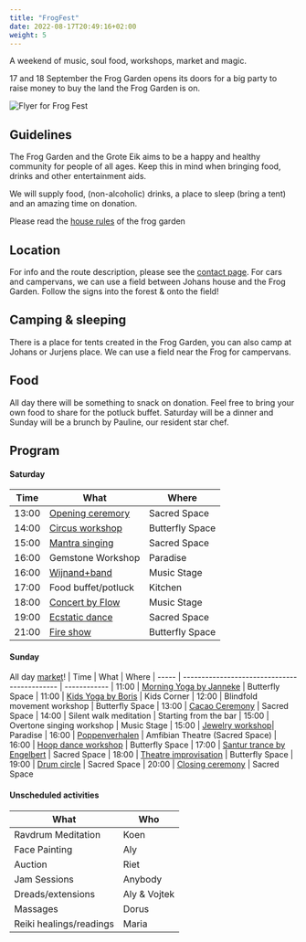 ```yaml
---
title: "FrogFest"
date: 2022-08-17T20:49:16+02:00
weight: 5
---
```


A weekend of music, soul food, workshops, market and magic.

17 and 18 September the Frog Garden opens its doors for a big party to raise money to buy the land the Frog Garden is on.

<!--more-->

![Flyer for Frog Fest](/images/events/frogfest-flyer.jpg)


## Guidelines
The Frog Garden and the Grote Eik aims to be a happy and healthy community for people of all ages.
Keep this in mind when bringing food, drinks and other entertainment aids.

We will supply food, (non-alcoholic) drinks, a place to sleep (bring a tent) and an amazing time on donation.

Please read the [house rules](/documents/frog-garden-guidelines.pdf) of the frog garden

## Location
For info and the route description, please see the [contact page](/contact).
For cars and campervans, we can use a field between Johans house and the Frog Garden.
Follow the signs into the forest & onto the field!

## Camping & sleeping
There is a place for tents created in the Frog Garden, you can also camp at Johans or Jurjens place.
We can use a field near the Frog for campervans.

## Food
All day there will be something to snack on donation. Feel free to bring your own food to share for the potluck buffet.
Saturday will be a dinner and Sunday will be a brunch by Pauline, our resident star chef.

## Program

#### Saturday
| Time  | What                                         | Where
| ----- | -------------------------------------------- | ------------
| 13:00 | [Opening ceremory](/frogfest/ceremony/)      | Sacred Space
| 14:00 | [Circus workshop](/frogfest/kidscorner/)     | Butterfly Space
| 15:00 | [Mantra singing](/frogfest/mantra-singing/)  | Sacred Space
| 16:00 | Gemstone Workshop                            | Paradise
| 16:00 | [Wijnand+band](/frogfest/wijnand/)           | Music Stage
| 17:00 | Food buffet/potluck                          | Kitchen
| 18:00 | [Concert by Flow](/frogfest/flowconcert/)    | Music Stage
| 19:00 | [Ecstatic dance](/frogfest/ecstaticdance/)   | Sacred Space
| 21:00 | [Fire show](/frogfest/fireshow/)             | Butterfly Space


#### Sunday
All day [market](/frogfest/market/)!
| Time  | What                                         | Where
| ----- | -------------------------------------------- | ------------
| 11:00 | [Morning Yoga by Janneke](/frogfest/yoga/)   | Butterfly Space
| 11:00 | [Kids Yoga by Boris](/frogfest/yoga/)        | Kids Corner
| 12:00 | Blindfold movement workshop                  | Butterfly Space
| 13:00 | [Cacao Ceremony](/frogfest/cacao/)           | Sacred Space
| 14:00 | Silent walk meditation                       | Starting from the bar
| 15:00 | Overtone singing workshop                    | Music Stage
| 15:00 | [Jewelry workshop](/frogfest/jewelry-workshop)| Paradise
| 16:00 | [Poppenverhalen](/frogfest/poppenverhalen/)  | Amfibian Theatre (Sacred Space)
| 16:00 | [Hoop dance workshop](/frogfest/hoopdance/)  | Butterfly Space
| 17:00 | [Santur trance by Engelbert](/frogfest/santur-trance/)    | Sacred Space
| 18:00 | [Theatre improvisation](/frogfest/improv/)   | Butterfly Space
| 19:00 | [Drum circle](/frogfest/drumcircle/)         | Sacred Space
| 20:00 | [Closing ceremony](/frogfest/ceremony/)      | Sacred Space


#### Unscheduled activities

| What                                                 | Who
| ---------------------------------------------------- | ---
| Ravdrum Meditation                                   | Koen
| Face Painting                                        | Aly
| Auction                                              | Riet
| Jam Sessions                                         | Anybody
| Dreads/extensions                                    | Aly & Vojtek
| Massages                                             | Dorus
| Reiki healings/readings                              | Maria
